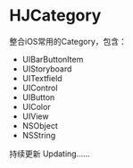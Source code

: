 # HJCategory

整合iOS常用的Category，包含：

- UIBarButtonItem
- UIStoryboard
- UITextfield
- UIControl
- UIButton
- UIColor
- UIView
- NSObject
- NSString

持续更新 Updating......





